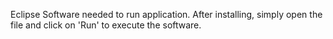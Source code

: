 Eclipse Software needed to run application. After installing, simply open the file and click on 'Run' to execute the software.
